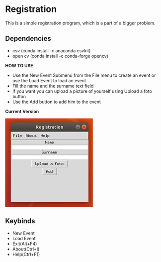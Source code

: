 # Registration
This is a simple registration program, which is a part of a bigger problem.

## Dependencies

<ul>
  <li> csv (conda install -c anaconda csvkit) </li>
  <li> open cv (conda install -c conda-forge opencv) </li>
</ul>


**HOW TO USE**
<ul>
  <li> Use the New Event Submenu from the File menu to create an event or use the Load Event to load an event  </li>
  <li> Fill the name and the surname text field </li>
  <li> If you want you can upload a picture of yourself using Upload a foto button</li>
  <li> Use the Add button to add him to the event</li>
</ul>

**Current Version**

<p><img src ="reg.png" title = "Registration Version"/> </p>

## Keybinds

<ul>
  <li> New Event </li>
  <li> Load Event </li>
  <li> Exit(Alt+F4) </li>
  <li> About(Ctrl+I) </li>
  <li> Help(Ctrl+F1) </li>
</ul>
